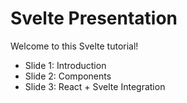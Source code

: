 # Svelte Presentation

Welcome to this Svelte tutorial!

- Slide 1: Introduction
- Slide 2: Components
- Slide 3: React + Svelte Integration
